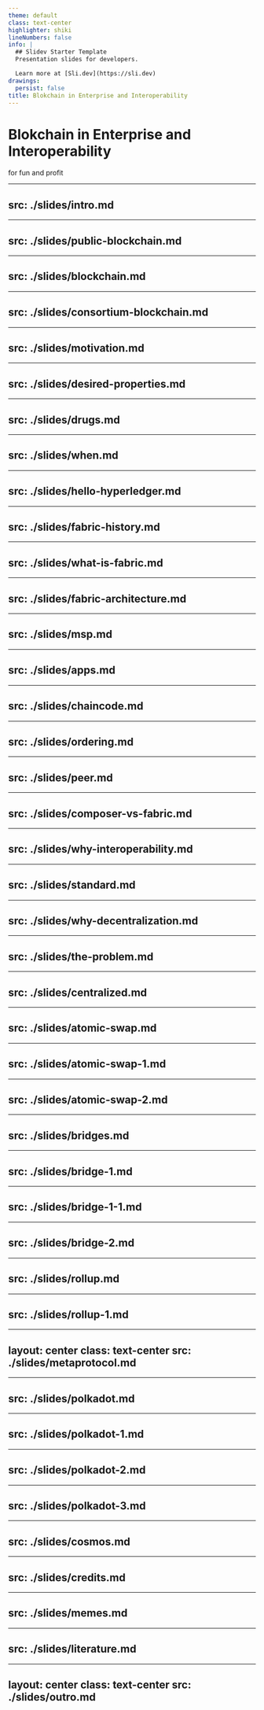 ```yaml
---
theme: default
class: text-center
highlighter: shiki
lineNumbers: false
info: |
  ## Slidev Starter Template
  Presentation slides for developers.

  Learn more at [Sli.dev](https://sli.dev)
drawings:
  persist: false
title: Blokchain in Enterprise and Interoperability
---
```


# Blokchain in Enterprise and Interoperability


for fun and profit


---
src: ./slides/intro.md
---

---
src: ./slides/public-blockchain.md
---

---
src: ./slides/blockchain.md
---

---
src: ./slides/consortium-blockchain.md
---

---
src: ./slides/motivation.md
---

---
src: ./slides/desired-properties.md
---

---
src: ./slides/drugs.md
---

---
src: ./slides/when.md
---

---
src: ./slides/hello-hyperledger.md
---

---
src: ./slides/fabric-history.md
---

---
src: ./slides/what-is-fabric.md
---

---
src: ./slides/fabric-architecture.md
---

---
src: ./slides/msp.md
---

---
src: ./slides/apps.md
---

---
src: ./slides/chaincode.md
---

---
src: ./slides/ordering.md
---

---
src: ./slides/peer.md
---

---
src: ./slides/composer-vs-fabric.md
---

---
src: ./slides/why-interoperability.md
---

---
src: ./slides/standard.md
---

---
src: ./slides/why-decentralization.md
---

---
src: ./slides/the-problem.md
---

---
src: ./slides/centralized.md
---

---
src: ./slides/atomic-swap.md
---

---
src: ./slides/atomic-swap-1.md
---

---
src: ./slides/atomic-swap-2.md
---

---
src: ./slides/bridges.md
---

---
src: ./slides/bridge-1.md
---

---
src: ./slides/bridge-1-1.md
---

---
src: ./slides/bridge-2.md
---

---
src: ./slides/rollup.md
---

---
src: ./slides/rollup-1.md
---

---
layout: center
class: text-center
src: ./slides/metaprotocol.md
---

---
src: ./slides/polkadot.md
---

---
src: ./slides/polkadot-1.md
---

---
src: ./slides/polkadot-2.md
---

---
src: ./slides/polkadot-3.md
---

---
src: ./slides/cosmos.md
---


---
src: ./slides/credits.md
---

---
src: ./slides/memes.md
---

---
src: ./slides/literature.md
---

---
layout: center
class: text-center
src: ./slides/outro.md
---
